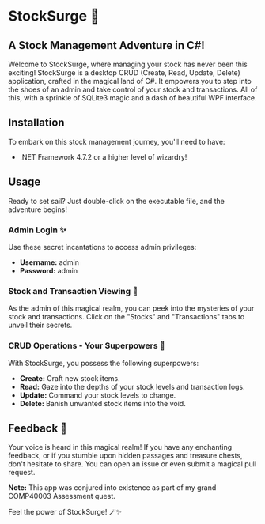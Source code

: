 # StockSurge 🚀

## A Stock Management Adventure in C#!

Welcome to StockSurge, where managing your stock has never been this exciting! StockSurge is a desktop CRUD (Create, Read, Update, Delete) application, crafted in the magical land of C#. It empowers you to step into the shoes of an admin and take control of your stock and transactions. All of this, with a sprinkle of SQLite3 magic and a dash of beautiful WPF interface.

## Installation

To embark on this stock management journey, you'll need to have:

- .NET Framework 4.7.2 or a higher level of wizardry!

## Usage

Ready to set sail? Just double-click on the executable file, and the adventure begins!

### Admin Login ✨

Use these secret incantations to access admin privileges:

- **Username:** admin
- **Password:** admin

### Stock and Transaction Viewing 👀

As the admin of this magical realm, you can peek into the mysteries of your stock and transactions. Click on the "Stocks" and "Transactions" tabs to unveil their secrets.

### CRUD Operations - Your Superpowers 🦸

With StockSurge, you possess the following superpowers:

- **Create:** Craft new stock items.
- **Read:** Gaze into the depths of your stock levels and transaction logs.
- **Update:** Command your stock levels to change.
- **Delete:** Banish unwanted stock items into the void.

## Feedback 📢

Your voice is heard in this magical realm! If you have any enchanting feedback, or if you stumble upon hidden passages and treasure chests, don't hesitate to share. You can open an issue or even submit a magical pull request.

**Note:** This app was conjured into existence as part of my grand COMP40003 Assessment quest.

Feel the power of StockSurge! 🪄✨
